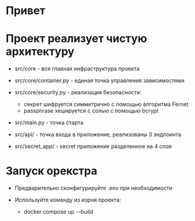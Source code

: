 # Привет

# Проект реализует чистую архитектуру

- src/core - вся главная инфраструктура проекта

- src/core/container.py - единая точка управления зависимостями
- src/core/security.py - реализация безопасности:
    - секрет шифруется симметрично с помощью алгоритма Fernet
    - passphrase хешируется с солью c помощью bcrypt

- src/main.py - точка старта
- src/api/ - точка входа в приложение, реализованы 3 эндпоинта

- src/secret_app/ - secret приложение разделенное на 4 слоя

# Запуск орекстра

- Предварительно сконфигурируйте .env при необходимости

- Используйте команду из корня проекта: 
    - docker compose up --build


